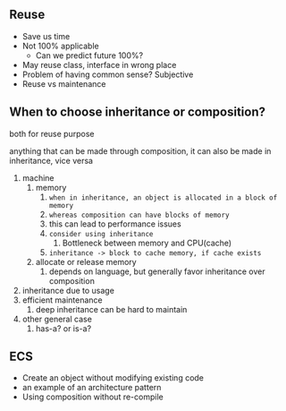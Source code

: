 ## Reuse

- Save us time
- Not 100% applicable
  - Can we predict future 100%?
- May reuse class, interface in wrong place
- Problem of having common sense? Subjective
- Reuse vs maintenance

## When to choose inheritance or composition?

both for reuse purpose

anything that can be made through composition, it can also be 
made in inheritance, vice versa

1. machine
   1. memory
      1. `when in inheritance, an object is allocated in a block of memory`
      2. `whereas composition can have blocks of memory`
      3. this can lead to performance issues
      4. `consider using inheritance`
         1. Bottleneck between memory and CPU(cache)
      5. `inheritance -> block to cache memory, if cache exists`
   2. allocate or release memory
      1. depends on language, but generally favor inheritance over composition
2. inheritance due to usage
3. efficient maintenance
   1. deep inheritance can be hard to maintain
4. other general case
   1. has-a? or is-a?

## ECS 

- Create an object without modifying existing code
- an example of an architecture pattern
- Using composition without re-compile